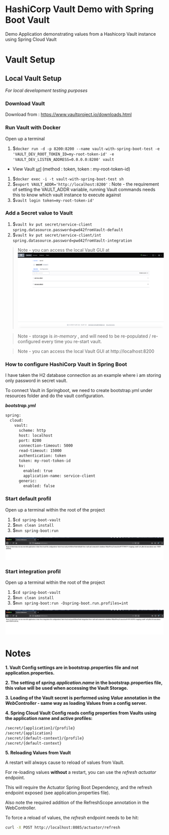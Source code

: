 # HashiCorp Vault Demo with Spring Boot Vault 

Demo Application demonstrating values from a Hashicorp Vault instance using Spring Cloud Vault

# Vault Setup

## Local Vault Setup

*For local development testing purposes*

### Download Vault

Download from : https://www.vaultproject.io/downloads.html

### Run Vault with Docker

Open up a terminal

1. $`docker run -d -p 8200:8200 --name vault-with-spring-boot-test -e 'VAULT_DEV_ROOT_TOKEN_ID=my-root-token-id' -e 'VAULT_DEV_LISTEN_ADDRESS=0.0.0.0:8200' vault` 

- View Vault [url](http://localhost:8200) (method : token, token : my-root-token-id)

1. $`docker exec -i -t vault-with-spring-boot-test sh`
1. $`export VAULT_ADDR='http://localhost:8200'` : Note - the requirement of setting the VAULT_ADDR variable, running Vault commands needs this to know which vault instance to execute against
1. $`vault login token=my-root-token-id'`

### Add a Secret value to Vault
1. $`vault kv put secret/service-client spring.datasource.password=pwd42fromVault-default`
1. $`vault kv put secret/service-client/int spring.datasource.password=pwd42fromVault-integration`

> Note - you can access the local Vault GUI at
![vault view](images/vault.png)

> Note - storage is *in-memory* , and will need to be re-populated / re-configured every time you re-start vault.

> Note - you can access the local Vault GUI at http://localhost:8200

### How to configure HashiCorp Vault in Spring Boot

I have taken the H2 database connection as an example where i am storing only password in secret vault.

To connect Vault in Springboot, we need to create bootstrap.yml under resources folder and do the vault configuration.

**_bootstrap.yml_**

```
spring:
  cloud:
    vault:
      scheme: http
      host: localhost
      port: 8200
      connection-timeout: 5000
      read-timeout: 15000
      authentication: token
      token: my-root-token-id
      kv:
        enabled: true
        application-name: service-client
      generic:
        enabled: false
```

### Start default profil 

Open up a terminal within the root of the project

1. $`cd spring-boot-vault` 
1. $`mvn clean install`
1. $`mvn spring-boot:run`

![vault view](images/default-result.png)

### Start integration profil 

Open up a terminal within the root of the project

1. $`cd spring-boot-vault` 
1. $`mvn clean install`
1. $`mvn spring-boot:run -Dspring-boot.run.profiles=int`

![vault view](images/int-result.png)


# Notes

**1. Vault Config settings are in bootstrap.properties file and not application.properties.**

**2. The setting of *spring.application.name* in the bootstrap.properties file, this value will be used when accessing the Vault Storage.**

**3. Loading of the Vault secret is performed using *Value* annotation in the *WebController* - same way as loading Values from a config server.**

**4. Spring Cloud Vault Config reads config properties from Vaults using the application name and active profiles:**

```
/secret/{application}/{profile}
/secret/{application}
/secret/{default-context}/{profile}
/secret/{default-context}
```

**5. Reloading Values from Vault**

A restart will always cause to reload of values from Vault.

For re-loading values **without** a restart, you can use the *refresh actuator* endpoint.

This will require the Actuator Spring Boot Dependency, and the refresh endpoint exposed (see application.properties file).

Also note the required addition of the RefreshScope annotation in the WebController.

To force a reload of values, the *refresh* endpoint needs to be hit:

```sh
curl -X POST http://localhost:8085/actuator/refresh
```





